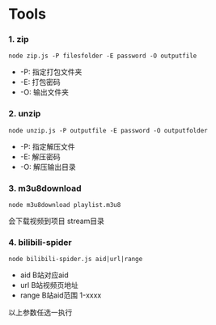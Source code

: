 # Tools

### 1. zip

`node zip.js -P filesfolder -E password -O outputfile`

* -P: 指定打包文件夹
* -E: 打包密码
* -O: 输出文件夹

### 2. unzip

`node unzip.js -P outputfile -E password -O outputfolder`

* -P: 指定解压文件
* -E: 解压密码
* -O: 解压输出目录

### 3. m3u8download

`node m3u8download playlist.m3u8`

会下载视频到项目 stream目录

### 4. bilibili-spider

`node bilibili-spider.js aid|url|range`

* aid B站对应aid
* url B站视频页地址
* range B站aid范围 1-xxxx

以上参数任选一执行
